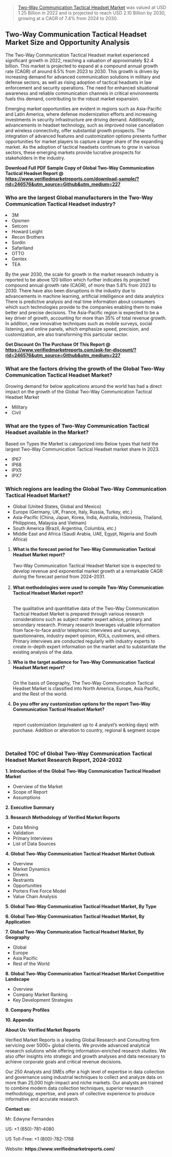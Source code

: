 <blockquote><p><p><a href="https://www.verifiedmarketreports.com/download-sample/?rid=246576&utm_source=Github&utm_medium=227" target="_blank">Two-Way Communication Tactical Headset Market</a> was valued at USD 1.25 Billion in 2022 and is projected to reach USD 2.10 Billion by 2030, growing at a CAGR of 7.4% from 2024 to 2030.</p></blockquote><p><h2>Two-Way Communication Tactical Headset Market Size and Opportunity Analysis</h2><p>The Two-Way Communication Tactical Headset market experienced significant growth in 2022, reaching a valuation of approximately $2.4 billion. This market is projected to expand at a compound annual growth rate (CAGR) of around 6.5% from 2023 to 2030. This growth is driven by increasing demand for advanced communication solutions in military and defense sectors, as well as rising adoption of tactical headsets in law enforcement and security operations. The need for enhanced situational awareness and reliable communication channels in critical environments fuels this demand, contributing to the robust market expansion.</p><p>Emerging market opportunities are evident in regions such as Asia-Pacific and Latin America, where defense modernization efforts and increasing investments in security infrastructure are driving demand. Additionally, advancements in headset technology, such as improved noise cancellation and wireless connectivity, offer substantial growth prospects. The integration of advanced features and customization options presents further opportunities for market players to capture a larger share of the expanding market. As the adoption of tactical headsets continues to grow in various sectors, these emerging markets provide lucrative prospects for stakeholders in the industry.</p></p><p class=""><strong>Download Full PDF Sample Copy of Global Two-Way Communication Tactical Headset Report @ <a href="https://www.verifiedmarketreports.com/download-sample/?rid=246576&amp;utm_source=Github&amp;utm_medium=227" target="_blank">https://www.verifiedmarketreports.com/download-sample/?rid=246576&amp;utm_source=Github&amp;utm_medium=227</a></strong></p><h3 id="" class="">Who are the largest Global manufacturers in the Two-Way Communication Tactical Headset industry?</h3><p><li>3M</li><li> Opsmen</li><li> Setcom</li><li> Howard Leight</li><li> Recon Brothers</li><li> Sordin</li><li> Safariland</li><li> OTTO</li><li> Gentex</li><li> TEA</li></p><div class=""><div class="" dir="" data-message-author-role="" data-message-id="" data-message-model-slug=""><div class=""><div class=""><div class=""><div class="" dir="" data-message-author-role="" data-message-id="" data-message-model-slug=""><div class=""><div class=""><p>By the year 2030, the scale for growth in the market research industry is reported to be above 120 billion which further indicates its projected compound annual growth rate (CAGR), of more than 5.8% from 2023 to 2030. There have also been disruptions in the industry due to advancements in machine learning, artificial intelligence and data analytics There is predictive analysis and real time information about consumers which such technologies provide to the companies enabling them to make better and precise decisions. The Asia-Pacific region is expected to be a key driver of growth, accounting for more than 35% of total revenue growth. In addition, new innovative techniques such as mobile surveys, social listening, and online panels, which emphasize speed, precision, and customization, are also transforming this particular sector.</p><p><strong>Get Discount On The Purchase Of This Report @&nbsp; <a href="https://www.verifiedmarketreports.com/ask-for-discount/?rid=246576&amp;utm_source=Github&amp;utm_medium=227" target="_blank">https://www.verifiedmarketreports.com/ask-for-discount/?rid=246576&amp;utm_source=Github&amp;utm_medium=227</a></strong></p></div></div></div></div></div></div></div></div><h3 id="" class="">What are the factors driving the growth of the Global Two-Way Communication Tactical Headset Market?</h3><p id="" class="">Growing demand for below applications around the world has had a direct impact on the growth of the Global Two-Way Communication Tactical Headset Market</p><p id="" class=""><li>Military</li><li> Civil</li></p><h3 id="" class="">What are the types of Two-Way Communication Tactical Headset available in the Market?</h3><p id="" class="">Based on Types the Market is categorized into Below types that held the largest Two-Way Communication Tactical Headset market share In 2023.</p><p id="" class=""><li>IP67</li><li> IP68</li><li> IPX5</li><li> IPX7</li></p><h3 id="" class="">Which regions are leading the Global Two-Way Communication Tactical Headset Market?</h3><ul><li>Global (United States, Global and Mexico)</li><li>Europe (Germany, UK, France, Italy, Russia, Turkey, etc.)</li><li>Asia-Pacific (China, Japan, Korea, India, Australia, Indonesia, Thailand, Philippines, Malaysia and Vietnam)</li><li>South America (Brazil, Argentina, Columbia, etc.)</li><li>Middle East and Africa (Saudi Arabia, UAE, Egypt, Nigeria and South Africa)</li></ul><p><ol><li><strong>What is the forecast period for Two-Way Communication Tactical Headset Market report?<br /></strong><br /><span data-sheets-root="1" data-sheets-value="{&quot;1&quot;:2,&quot;2&quot;:&quot;XXXX size is expected to develop revenue and exponential market growth at a remarkable CAGR during the forecast period from 2024&ndash;2030.&quot;}" data-sheets-userformat="{&quot;2&quot;:12674,&quot;4&quot;:{&quot;1&quot;:2,&quot;2&quot;:16776960},&quot;10&quot;:2,&quot;11&quot;:0,&quot;15&quot;:&quot;Arial&quot;,&quot;16&quot;:12}">Two-Way Communication Tactical Headset Market size is expected to develop revenue and exponential market growth at a remarkable CAGR during the forecast period from 2024&ndash;2031.</span><br /><br /></li><li><strong>What methodologies were used to compile Two-Way Communication Tactical Headset Market report?<br /><br /></strong><p>The qualitative and quantitative data of the&nbsp;Two-Way Communication Tactical Headset Market is prepared through various research considerations such as subject matter expert advice, primary and secondary research. Primary research leverages valuable information from face-to-face and/or telephonic interviews and surveys, questionnaires, industry expert opinion, KOLs, customers, and others. Primary interviews are conducted regularly with industry experts to create in-depth expert information on the market and to substantiate the existing analysis of the data.&nbsp;</p></li><li><strong>Who is the target audience for Two-Way Communication Tactical Headset Market report?<br /><br /></strong><p>On the basis of Geography, The&nbsp;Two-Way Communication Tactical Headset Market is classified into North America, Europe, Asia Pacific, and the Rest of the world.</p></li><li><strong>Do you offer any customization options for the report Two-Way Communication Tactical Headset Market?<br /><br /></strong><p>report customization (equivalent up to 4 analyst&rsquo;s working days) with purchase. Addition or alteration to country, regional &amp; segment scope</p><p>&nbsp;</p></li></ol></p><h3 id="" class="">Detailed TOC of Global Two-Way Communication Tactical Headset Market Research Report, 2024-2032</h3><p id="" class=""><strong>1. Introduction of the Global Two-Way Communication Tactical Headset Market</strong></p><ul><li>Overview of the Market</li><li>Scope of Report</li><li>Assumptions</li></ul><p id="" class=""><strong>2. Executive Summary</strong></p><p id="" class=""><strong>3. Research Methodology of&nbsp;Verified Market Reports</strong></p><ul><li>Data Mining</li><li>Validation</li><li>Primary Interviews</li><li>List of Data Sources</li></ul><p id="" class=""><strong>4. Global Two-Way Communication Tactical Headset Market Outlook</strong></p><ul><li>Overview</li><li>Market Dynamics</li><li>Drivers</li><li>Restraints</li><li>Opportunities</li><li>Porters Five Force Model</li><li>Value Chain Analysis</li></ul><p id="" class=""><strong>5. Global Two-Way Communication Tactical Headset Market, By&nbsp;Type</strong></p><p id="" class=""><strong>6. Global Two-Way Communication Tactical Headset Market, By Application</strong></p><p id="" class=""><strong>7. Global Two-Way Communication Tactical Headset Market, By Geography</strong></p><ul><li>Global</li><li>Europe</li><li>Asia Pacific</li><li>Rest of the World</li></ul><p id="" class=""><strong>8. Global Two-Way Communication Tactical Headset Market Competitive Landscape</strong></p><ul><li>Overview</li><li>Company Market Ranking</li><li>Key Development Strategies</li></ul><p id="" class=""><strong>9. Company Profiles</strong></p><p id="" class=""><strong>10. Appendix</strong></p><p id="" class=""><strong>About Us: Verified Market Reports</strong></p><p id="" class="">Verified Market Reports is a leading Global Research and Consulting firm servicing over 5000+ global clients. We provide advanced analytical research solutions while offering information-enriched research studies. We also offer insights into strategic and growth analyses and data necessary to achieve corporate goals and critical revenue decisions.</p><p id="" class="">Our 250 Analysts and SMEs offer a high level of expertise in data collection and governance using industrial techniques to collect and analyze data on more than 25,000 high-impact and niche markets. Our analysts are trained to combine modern data collection techniques, superior research methodology, expertise, and years of collective experience to produce informative and accurate research.</p><p id="" class=""><strong>Contact us:</strong></p><p id="" class="">Mr. Edwyne Fernandes</p><p id="" class="">US: +1 (650)-781-4080</p><p id="" class="">US Toll-Free: +1 (800)-782-1768</p><p id="" class="">Website: <a target="" data-test-app-aware-link=""><strong>https://www.verifiedmarketreports.com/</strong></a></p>
